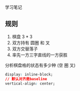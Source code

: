 学习笔记

## 规则

1. 棋盘 3 \* 3
2. 双方持有 圆圈 和 叉
3. 双方交替落子
4. 率先一方三字直线的一方获胜

分析棋盘格的状态有多少种 (空 圈 叉)

```css
display: inline-block;
// 默认对齐是baseline
vertical-align: center;
```
